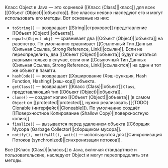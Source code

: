 Класс Object в Java — это корневой [[Класс (Class)||класс]] для всех [[Объект (Object)||объектов]]. Все классы неявно наследуют его и могут использовать его методы. Вот основные из них:

- `toString()` — возвращает [[String||строковое]] представление [[Объект (Object)||объекта]].
- `equals(Object obj) `— сравнивает два [[Объект (Object)||объекта]] на равенство. По умолчанию сравнивает [[Ссылочный Тип Данных (Сильная Ссылка, Strong Reference, Link)||ссылки]]. Если не переопределить, два [[Объект (Object)||объекта]] будут считаться равными только в случае, если они [[Ссылочный Тип Данных (Сильная Ссылка, Strong Reference, Link)||ссылаются]] на один и тот же объект в памяти.
- `hashCode()` — возвращает [[Хэширование (Хэш-функция, Hash Function, Hashing)||хеш-код]] объекта.
- `getClass()` — возвращает [[Класс (Class)||объект]] `Class`, представляющий тип [[Объект (Object)||объекта]].
- `clone()` — создает копию [[Объект (Object)||объекта]] (в самом `Object` он [[protected||protected]], нужно реализовать [[{TODO} Clonable (интерфейс)||Cloneable]]). По умолчанию создаёт [[Поверхностное Копирование (Shallow Copy)||поверхностную копию]]. 
- `finalize()` — вызывается перед удалением объекта [[Сборщик Мусора (Garbage Collector)||сборщиком мусора]].
- `notify(), notifyAll(), wait()` — используются для [[Синхронизация Потоков (synchronized)||синхронизации потоков]].

Все [[Класс (Class)||классы]] в Java, включая стандартные и пользовательские, наследуют Object и могут переопределять эти методы.